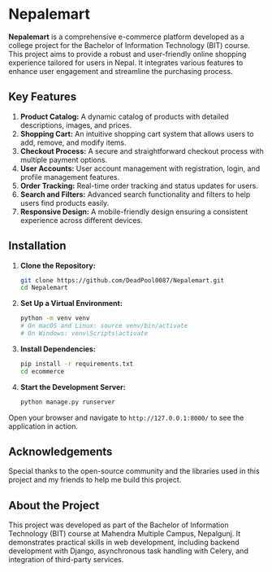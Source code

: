 # Nepalemart

**Nepalemart** is a comprehensive e-commerce platform developed as a college project for the Bachelor of Information Technology (BIT) course. This project aims to provide a robust and user-friendly online shopping experience tailored for users in Nepal. It integrates various features to enhance user engagement and streamline the purchasing process.

## Key Features

1. **Product Catalog:** A dynamic catalog of products with detailed descriptions, images, and prices.
2. **Shopping Cart:** An intuitive shopping cart system that allows users to add, remove, and modify items.
3. **Checkout Process:** A secure and straightforward checkout process with multiple payment options.
4. **User Accounts:** User account management with registration, login, and profile management features.
5. **Order Tracking:** Real-time order tracking and status updates for users.
6. **Search and Filters:** Advanced search functionality and filters to help users find products easily.
7. **Responsive Design:** A mobile-friendly design ensuring a consistent experience across different devices.

## Installation

1. **Clone the Repository:**

    ```bash
    git clone https://github.com/DeadPool0087/Nepalemart.git
    cd Nepalemart
    ```

2. **Set Up a Virtual Environment:**

    ```bash
    python -m venv venv
    # On macOS and Linux: source venv/bin/activate
    # On Windows: venv\Scripts\activate
    ```

3. **Install Dependencies:**

    ```bash
    pip install -r requirements.txt
    cd ecommerce
    ```

4. **Start the Development Server:**

    ```bash
    python manage.py runserver
    ```

Open your browser and navigate to `http://127.0.0.1:8000/` to see the application in action.

## Acknowledgements

Special thanks to the open-source community and the libraries used in this project and my friends to help me build this project.

## About the Project

This project was developed as part of the Bachelor of Information Technology (BIT) course at Mahendra Multiple Campus, Nepalgunj. It demonstrates practical skills in web development, including backend development with Django, asynchronous task handling with Celery, and integration of third-party services.
